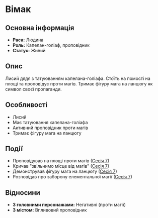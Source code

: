 # Вімак

## Основна інформація
- **Раса:** Людина
- **Роль:** Капелан-голіаф, проповідник
- **Статус:** Живий

## Опис
Лисий дядя з татуюванням капелана-голіафа. Стоїть на помості на площі та проповідує проти магів. Тримає фігуру мага на ланцюгу як символ своєї пропаганди.

## Особливості
- Лисий
- Має татуювання капелана-голіафа
- Активний проповідник проти магів
- Тримає фігуру мага на ланцюгу

## Події
- Проповідував на площі проти магів ([Сесія 7](Notes/Сесія_7.md))
- Кричав "звільнимо місце від магів" ([Сесія 7](Notes/Сесія_7.md))
- Демонстрував фігуру мага на ланцюгу ([Сесія 7](Notes/Сесія_7.md))
- Розповідав про заборону елементальної магії ([Сесія 7](Notes/Сесія_7.md))

## Відносини
- **З головними персонажами:** Негативні (проти магії)
- **З містом:** Впливовий проповідник
